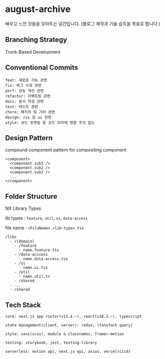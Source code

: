 # august-archive

배우고 느낀 것들을 모아두는 공간입니다.
(블로그 제작과 기술 습득을 목표로 합니다.)

## Branching Strategy

Trunk-Based Development

## Conventional Commits

```
feat: 새로운 기능 관련
fix: 버그 수정 관련
perf: 성능 개선 관련
refactor: 리팩토링 관련
docs: 문서 작성 관련
test: 테스트 관련
chore: 패키지 및 기타 관련
design: css 등 ui 관련
style: 코드 포맷팅 등 코드 의미에 영향 주지 않는
```

## Design Pattern

compound component pattern for compositing component

```
<component>
  <component.sub1 />
  <component.sub2 />
  <component.sub3 />
  ...
</component>
```

## Folder Structure

NX Library Types

lib types : `feature`, `util`, `ui`, `data-access`

file name : `<FileName>.<lib-type>.tsx`

```
/libs
  - /(domain)
    - /feature
      - name.feature.tsx
    - /data-acccess
      - name.data-access.tsx
    - /ui
      - name.ui.tsx
    - /util
      - name.util.ts
    - /shared
  - ...
  - /shared
```

## Tech Stack

```
core: next.js app router(v13.4.~), react(v18.2.~), typescript

state management(client, server): redux, (tanstack query)

style: sass(scss), module & classnames, framer-motion

testing: storybook, jest, testing-library

serverless: notion api, next.js api, axios, vercel(cicd)
```
